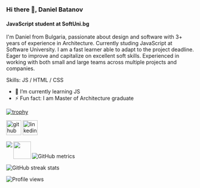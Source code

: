 ### Hi there 👋, Daniel Batanov
#### JavaScript student at SoftUni.bg
I'm Daniel from Bulgaria, passionate about design and software with 3+ years of experience in Architecture. Currently studing JavaScript at Software University. I am a fast learner able to adapt to the project deadline. Eager to improve and capitalize on excellent soft skills. Experienced in working with both small and large teams across multiple projects and companies.

Skills: JS / HTML / CSS

- 🌱 I’m currently learning JS 
- ⚡ Fun fact: I am Master of Architecture graduate 


[![trophy](https://github-profile-trophy.vercel.app/?username=batanoffs)](https://github.com/ryo-ma/github-profile-trophy)


[<img src='https://cdn.jsdelivr.net/npm/simple-icons@3.0.1/icons/github.svg' alt='github' height='40'>](https://github.com/batanoffs)  [<img src='https://cdn.jsdelivr.net/npm/simple-icons@3.0.1/icons/linkedin.svg' alt='linkedin' height='40'>](https://www.linkedin.com/in/https://www.linkedin.com/in/daniel-batanov-6799b31a3//)  

<img align="left" src="https://github-readme-stats.vercel.app/api?username=batanoffs&show_icons=true&theme=radical" />
<img align="left" width = "47" src="https://github-readme-stats.vercel.app/api/top-langs/?username=batanoffs)](https://github.com/anuraghazra/github-readme-stats"/>

<br> 

![GitHub metrics](https://metrics.lecoq.io/batanoffs)  

![GitHub streak stats](https://streak-stats.demolab.com/?user=batanoffs)  

![Profile views](https://gpvc.arturio.dev/batanoffs)  


